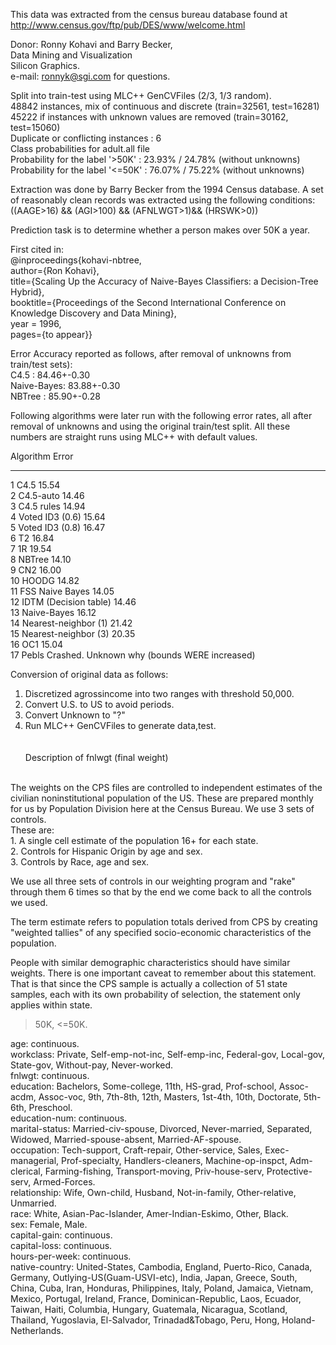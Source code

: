 This data was extracted from the census bureau database found at http://www.census.gov/ftp/pub/DES/www/welcome.html

Donor: Ronny Kohavi and Barry Becker, <br>
       Data Mining and Visualization <br>
	   Silicon Graphics. <br>
       e-mail: ronnyk@sgi.com for questions. <br>
	   
Split into train-test using MLC++ GenCVFiles (2/3, 1/3 random). <br>
48842 instances, mix of continuous and discrete    (train=32561, test=16281) <br>
45222 if instances with unknown values are removed (train=30162, test=15060) <br>
Duplicate or conflicting instances : 6 <br>
Class probabilities for adult.all file <br>
Probability for the label '>50K'  : 23.93% / 24.78% (without unknowns) <br>
Probability for the label '<=50K' : 76.07% / 75.22% (without unknowns) <br>

Extraction was done by Barry Becker from the 1994 Census database.  A set of  reasonably clean records was extracted using the following conditions: <br>
  ((AAGE>16) && (AGI>100) && (AFNLWGT>1)&& (HRSWK>0))

Prediction task is to determine whether a person makes over 50K a year.

First cited in: <br>
@inproceedings{kohavi-nbtree, <br>
   author={Ron Kohavi}, <br>
   title={Scaling Up the Accuracy of Naive-Bayes Classifiers: a Decision-Tree Hybrid}, <br>
   booktitle={Proceedings of the Second International Conference on Knowledge Discovery and Data Mining}, <br>
   year = 1996, <br>
   pages={to appear}} <br>

Error Accuracy reported as follows, after removal of unknowns from train/test sets): <br>
   C4.5       : 84.46+-0.30 <br>
   Naive-Bayes: 83.88+-0.30 <br>
   NBTree     : 85.90+-0.28 <br>


Following algorithms were later run with the following error rates, all after removal of unknowns and using the original train/test split. All these numbers are straight runs using MLC++ with default values. <br>

   Algorithm               Error
-- ----------------        -----
1  C4.5                    15.54<br>
2  C4.5-auto               14.46<br>
3  C4.5 rules              14.94<br>
4  Voted ID3 (0.6)         15.64<br>
5  Voted ID3 (0.8)         16.47<br>
6  T2                      16.84<br>
7  1R                      19.54<br>
8  NBTree                  14.10<br>
9  CN2                     16.00<br>
10 HOODG                   14.82<br>
11 FSS Naive Bayes         14.05<br>
12 IDTM (Decision table)   14.46<br>
13 Naive-Bayes             16.12<br>
14 Nearest-neighbor (1)    21.42<br>
15 Nearest-neighbor (3)    20.35<br>
16 OC1                     15.04<br>
17 Pebls                   Crashed.  Unknown why (bounds WERE increased)<br>

Conversion of original data as follows:<br>
1. Discretized agrossincome into two ranges with threshold 50,000.<br>
2. Convert U.S. to US to avoid periods.<br>
3. Convert Unknown to "?"<br>
4. Run MLC++ GenCVFiles to generate data,test.<br>
<br><br>
Description of fnlwgt (final weight)<br><br>

The weights on the CPS files are controlled to independent estimates of the civilian noninstitutional population of the US.  These are prepared monthly for us by Population Division here at the Census Bureau.  We use 3 sets of controls.<br>
 These are:<br>
         1.  A single cell estimate of the population 16+ for each state.<br>
         2.  Controls for Hispanic Origin by age and sex.<br>
         3.  Controls by Race, age and sex.<br>

We use all three sets of controls in our weighting program and "rake" through
them 6 times so that by the end we come back to all the controls we used.

The term estimate refers to population totals derived from CPS by creating "weighted tallies" of any specified socio-economic characteristics of the population.<br>

People with similar demographic characteristics should have similar weights.  There is one important caveat to remember about this statement.  That is that since the CPS sample is actually a collection of 51 state samples, each with its own probability of selection, the statement only applies within state.<br>


>50K, <=50K.

age: continuous.<br>
workclass: Private, Self-emp-not-inc, Self-emp-inc, Federal-gov, Local-gov, State-gov, Without-pay, Never-worked.<br>
fnlwgt: continuous.<br>
education: Bachelors, Some-college, 11th, HS-grad, Prof-school, Assoc-acdm, Assoc-voc, 9th, 7th-8th, 12th, Masters, 1st-4th, 10th, Doctorate, 5th-6th, Preschool.<br>
education-num: continuous.<br>
marital-status: Married-civ-spouse, Divorced, Never-married, Separated, Widowed, Married-spouse-absent, Married-AF-spouse.<br>
occupation: Tech-support, Craft-repair, Other-service, Sales, Exec-managerial, Prof-specialty, Handlers-cleaners, Machine-op-inspct, Adm-clerical, Farming-fishing, Transport-moving, Priv-house-serv, Protective-serv, Armed-Forces.<br>
relationship: Wife, Own-child, Husband, Not-in-family, Other-relative, Unmarried.<br>
race: White, Asian-Pac-Islander, Amer-Indian-Eskimo, Other, Black.<br>
sex: Female, Male.<br>
capital-gain: continuous.<br>
capital-loss: continuous.<br>
hours-per-week: continuous.<br>
native-country: United-States, Cambodia, England, Puerto-Rico, Canada, Germany, Outlying-US(Guam-USVI-etc), India, Japan, Greece, South, China, Cuba, Iran, Honduras, Philippines, Italy, Poland, Jamaica, Vietnam, Mexico, Portugal, Ireland, France, Dominican-Republic, Laos, Ecuador, Taiwan, Haiti, Columbia, Hungary, Guatemala, Nicaragua, Scotland, Thailand, Yugoslavia, El-Salvador, Trinadad&Tobago, Peru, Hong, Holand-Netherlands.<br>
